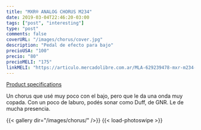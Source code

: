 ```yaml
---
title: "MXR® ANALOG CHORUS M234"
date: 2019-03-04T22:46:20-03:00
tags: ["post", "interesting"]
type: "post"
comments: false
coverURL: "/images/chorus/cover.jpg"
description: "Pedal de efecto para bajo"
precioUSA: "100"
precio: "80"
precioMELI: "175"
linkMELI: "https://articulo.mercadolibre.com.ar/MLA-629239478-mxr-m234-analog-chorus-pedal-de-chorus-analogico--_JM"
---
```


[Product specifications](https://www.jimdunlop.com/product/m234-7-10137-05004-4.do?sortby=ourPicks&refType=&from=fn&ecList=&ecCategory=)

Un chorus que usé muy poco con el bajo, pero que le da una onda muy copada. Con un poco de laburo, podés sonar como Duff, de GNR. Le de mucha presencia. 

{{< gallery dir="/images/chorus/" />}} {{< load-photoswipe >}}